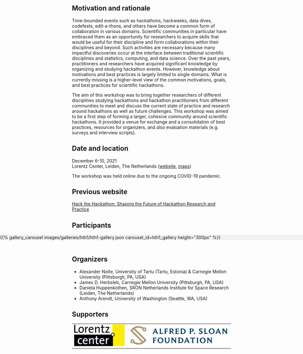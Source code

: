 <!--
.. title: Hack the Hackathon vol. 1
.. slug: events/hth1
.. hide_title: false
.. date: 2024-11-21 19:31:58 UTC
.. tags: 
.. category: 
.. link: 
.. description: 
.. type: text
-->

<style>
td, th {
   border: none!important;
}
</style>

## Motivation and rationale
Time-bounded events such as hackathons, hackweeks, data dives, codefests, edit-a-thons, and others have become a common form of collaboration in various domains. Scientific communities in particular have embraced them as an opportunity for researchers to acquire skills that would be useful for their discipline and form collaborations within their disciplines and beyond. Such activities are necessary because many impactful discoveries occur at the interface between traditional scientific disciplines and statistics, computing, and data science. Over the past years, practitioners and researchers have acquired significant knowledge by organizing and studying hackathon events. However, knowledge about motivations and best practices is largely limited to single domains. What is currently missing is a higher-level view of the common motivations, goals, and best practices for scientific hackathons.

The aim of this workshop was to bring together researchers of different disciplines studying hackathons and hackathon practitioners from different communities to meet and discuss the current state of practice and research around hackathons as well as future challenges. This workshop was aimed to be a first step of forming a larger, cohesive community around scientific hackathons. It provided a venue for exchange and a consolidation of best practices, resources for organizers, and also evaluation materials (e.g. surveys and interview scripts).

## Date and location
December 6-10, 2021  
Lorentz Center, Leiden, The Netherlands ([website](https://www.lorentzcenter.nl/), [maps](https://maps.app.goo.gl/BkWBzmPYQkv6aYnE9))  

The workshop was held online due to the ongoing COVID-19 pandemic.

## Previous website
[Hack the Hackathon: Shaping the Future of Hackathon Research and Practice](https://www.lorentzcenter.nl/hack-the-hackathon-shaping-the-future-of-hackathon-research-and-practice.html)

## Participants
<section class="py-5" id="resources" style="background-color: #f3eff2; margin-left: calc(-50vw + 50%); margin-right: calc(-50vw + 50%); width: 100vw; margin-bottom: 3rem;">
{{% gallery_carousel images/galleries/hth1/hth1-gallery.json carousel_id=hth1_gallery height="300px" %}}
</section>

## Organizers
- Alexander Nolte, University of Tartu (Tartu, Estonia) & Carnegie Mellon University (Pittsburgh, PA, USA)
- James D. Herbsleb, Carnegie Mellon University (Pittsburgh, PA, USA)
- Daniela Huppenkothen, SRON Netherlands Institute for Space Research (Leiden, The Netherlands)
- Anthony Arendt, University of Washington (Seattle, WA, USA)

## Supporters

<table>
  <tr>
    <td><a href="https://www.lorentzcenter.nl/" target="_blank" class="logo-link"><img class="logo" src="/images/funders/lorentz-center.png" alt="Lorentz Center"/></a></td>
    <td><a href="https://sloan.org/" target="_blank" class="logo-link"><img class="logo" src="/images/funders/sloan-foundation.png" alt="Alfred P. Sloan Foundation"/></a></td>
  </tr>
</table>